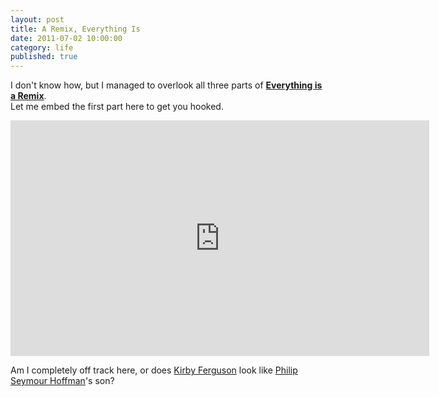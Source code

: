 ```yaml
---
layout: post
title: A Remix, Everything Is
date: 2011-07-02 10:00:00
category: life
published: true
---
```

I don't know how, but I managed to overlook all three parts of [**Everything is a Remix**](http://www.everythingisaremix.info/watch-the-series/).  
Let me embed the first part here to get you hooked.
<br>

<iframe src="http://player.vimeo.com/video/14912890?title=0&amp;byline=0&amp;portrait=0&amp;color=ffffff" width="670" height="377" frameborder="0"></iframe>


Am I completely off track here, or does [Kirby Ferguson](http://www.google.de/search?q=Kirby+ferguson&oe=UTF-8&hl=en&client=safari&um=1&ie=UTF-8&tbm=isch&source=og&sa=N&tab=wi&biw=981&bih=632) look like [Philip Seymour Hoffman](http://en.wikipedia.org/wiki/Philip_Seymour_Hoffman)'s son?
